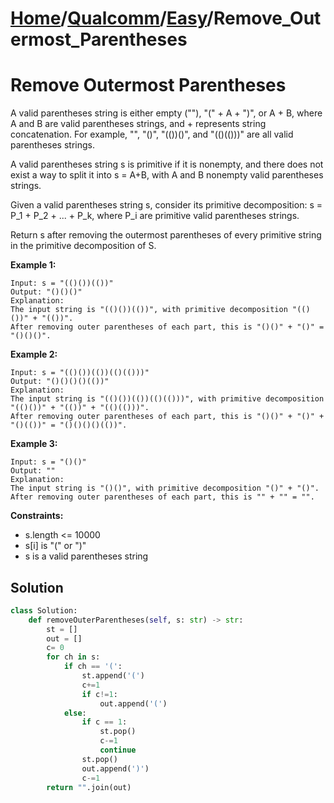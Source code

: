# [Home](./../..)/[Qualcomm](./..)/[Easy](./)/Remove_Outermost_Parentheses
<h1>Remove Outermost Parentheses</h1>

<p>
A valid parentheses string is either empty (""), "(" + A + ")", or A + B, where A and B are valid parentheses strings, and + represents string concatenation.  For example, "", "()", "(())()", and "(()(()))" are all valid parentheses strings.
</p>
<p>
A valid parentheses string s is primitive if it is nonempty, and there does not exist a way to split it into s = A+B, with A and B nonempty valid parentheses strings.
</p>
<p>
Given a valid parentheses string s, consider its primitive decomposition: s = P_1 + P_2 + ... + P_k, where P_i are primitive valid parentheses strings.
</p>
<p>
Return s after removing the outermost parentheses of every primitive string in the primitive decomposition of S.
</p>

<b>Example 1:</b>

    Input: s = "(()())(())"
    Output: "()()()"
    Explanation: 
    The input string is "(()())(())", with primitive decomposition "(()())" + "(())".
    After removing outer parentheses of each part, this is "()()" + "()" = "()()()".
    
<b>Example 2:</b>

    Input: s = "(()())(())(()(()))"
    Output: "()()()()(())"
    Explanation: 
    The input string is "(()())(())(()(()))", with primitive decomposition "(()())" + "(())" + "(()(()))".
    After removing outer parentheses of each part, this is "()()" + "()" + "()(())" = "()()()()(())".

<b>Example 3:</b>

    Input: s = "()()"
    Output: ""
    Explanation: 
    The input string is "()()", with primitive decomposition "()" + "()".
    After removing outer parentheses of each part, this is "" + "" = "".

<b>Constraints:</b>

- s.length <= 10000
- s[i] is "(" or ")"
- s is a valid parentheses string

<h2>Solution</h2>

```python
class Solution:
    def removeOuterParentheses(self, s: str) -> str:
        st = []
        out = []
        c= 0
        for ch in s:
            if ch == '(':
                st.append('(')
                c+=1
                if c!=1:
                    out.append('(')
            else:
                if c == 1:
                    st.pop()
                    c-=1
                    continue
                st.pop()
                out.append(')')
                c-=1
        return "".join(out)
```
